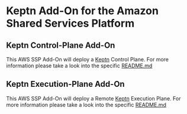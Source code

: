 # Keptn Add-On for the Amazon Shared Services Platform

## Keptn Control-Plane Add-On

This AWS SSP Add-On will deploy a [Keptn](keptn.sh) Control Plane.
For more information please take a look into the specific [README.md](./control-plane-addon/README.md)

## Keptn Execution-Plane Add-On

This AWS SSP Add-On will deploy a Remote [Keptn](keptn.sh) Execution Plane.
For more information please take a look into the specific [README.md](./execution-plane-addon/README.md)
